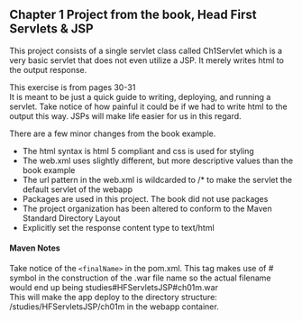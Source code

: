 <h2>Chapter 1 Project from the book, Head First Servlets &amp; JSP</h2>

<p>This project consists of a single servlet class called Ch1Servlet which is a very basic servlet that does not 
even utilize a JSP. It merely writes html to the output response.
</p>

<p>This exercise is from pages 30-31</br>
It is meant to be just a quick guide to writing, deploying, and running a servlet. Take notice of how painful it could be 
if we had to write html to the output this way. JSPs will make life easier for us in this regard.
</p>

<p>There are a few minor changes from the book example.
<ul>
	<li>The html syntax is html 5 compliant and css is used for styling</li>
	<li>The web.xml uses slightly different, but more descriptive values than the book example</li>
	<li>The url pattern in the web.xml is wildcarded to /* to make the servlet the default servlet of the webapp</li>
	<li>Packages are used in this project. The book did not use packages</li>
	<li>The project organization has been altered to conform to the Maven Standard Directory Layout</li>
	<li>Explicitly set the response content type to text/html</li>
</ul>
</p>

<h4>Maven Notes</h4>
<p>
Take notice of the <code>&lt;finalName&gt;</code> in the pom.xml.  This tag makes use of # symbol in the 
construction of the .war file name so the actual filename would end up being studies#HFServletsJSP#ch01m.war</br>
This will make the app deploy to the directory structure:  /studies/HFServletsJSP/ch01m in the webapp 
container.
</p>